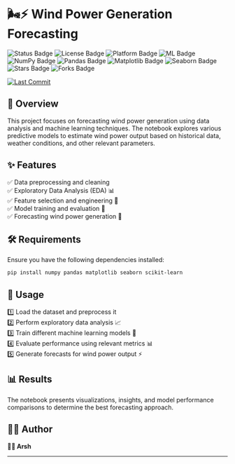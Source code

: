
# 🌬️⚡ **Wind Power Generation Forecasting**

<p align="left">
  <img src="https://img.shields.io/badge/status-Beta-yellow.svg" alt="Status Badge"/>
  <img src="https://img.shields.io/github/license/arshc0der/Wind_Power_Generation_Forecasting?color=green" alt="License Badge"/>
  <img src="https://img.shields.io/badge/platform-Python-%233776AB.svg" alt="Platform Badge"/>
  <img src="https://img.shields.io/badge/ML-Scikit--Learn-%23013243.svg" alt="ML Badge"/>
  <img src="https://img.shields.io/badge/tech-NumPy-%23013243.svg" alt="NumPy Badge"/>
  <img src="https://img.shields.io/badge/tech-Pandas-%23150458.svg" alt="Pandas Badge"/>
  <img src="https://img.shields.io/badge/tech-Matplotlib-%23E91E63.svg" alt="Matplotlib Badge"/>
  <img src="https://img.shields.io/badge/tech-Seaborn-%23A3C3D9.svg" alt="Seaborn Badge"/>
  <img src="https://img.shields.io/github/stars/arshc0der/Wind_Power_Generation_Forecasting?style=social" alt="Stars Badge"/>
  <img src="https://img.shields.io/github/forks/arshc0der/Wind_Power_Generation_Forecasting?style=social" alt="Forks Badge"/>
</p>

[![Last Commit](https://img.shields.io/github/last-commit/arshc0der/Wind_Power_Generation_Forecasting)](https://github.com/arshc0der/Wind_Power_Generation_Forecasting/commits/main)

## 📌 Overview  
This project focuses on forecasting wind power generation using data analysis and machine learning techniques. The notebook explores various predictive models to estimate wind power output based on historical data, weather conditions, and other relevant parameters.  

## ✨ Features  
✅ Data preprocessing and cleaning  
✅ Exploratory Data Analysis (EDA) 📊  
✅ Feature selection and engineering 🎯  
✅ Model training and evaluation 🤖  
✅ Forecasting wind power generation 🔮  

## 🛠️ Requirements  
Ensure you have the following dependencies installed:  
```bash
pip install numpy pandas matplotlib seaborn scikit-learn
```

## 🚀 Usage  
1️⃣ Load the dataset and preprocess it  
2️⃣ Perform exploratory data analysis 📈  
3️⃣ Train different machine learning models 🤖  
4️⃣ Evaluate performance using relevant metrics 📊  
5️⃣ Generate forecasts for wind power output ⚡  

## 📊 Results  
The notebook presents visualizations, insights, and model performance comparisons to determine the best forecasting approach.  

## 👨‍💻 Author  
**🚀🔥 Arsh**  

---  
 